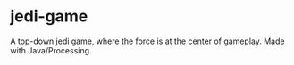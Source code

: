 # jedi-game

A top-down jedi game, where the force is at the center of gameplay. Made with Java/Processing.
